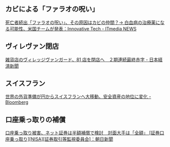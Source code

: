 ## カビによる「ファラオの呪い」

[死亡者続出「ファラオの呪い」、その原因はカビの仲間？→ 白血病の治療薬になる可能性、米国チームが発表：Innovative Tech - ITmedia NEWS](https://www.itmedia.co.jp/news/articles/2507/11/news033.html)

## ヴィレヴァン閉店

[雑貨店のヴィレッジヴァンガード、81 店を閉店へ　２期連続最終赤字 - 日本経済新聞](https://www.nikkei.com/article/DGXZQOFD118PG0R10C25A7000000/)

## スイスフラン

[世界の外貨準備が円からスイスフランへ大移動、安全資産の地位に変化 - Bloomberg](https://www.bloomberg.co.jp/news/articles/2025-07-11/SZ7T9WDWX2PS00)

## 口座乗っ取りの補償

[口座乗っ取り被害、ネット証券は半額補償で検討　対面大手は「全額」 [証券口座乗っ取り][NISA][証券取引等監視委員会]：朝日新聞](https://www.asahi.com/articles/AST7C249MT7CULFA00MM.html)
